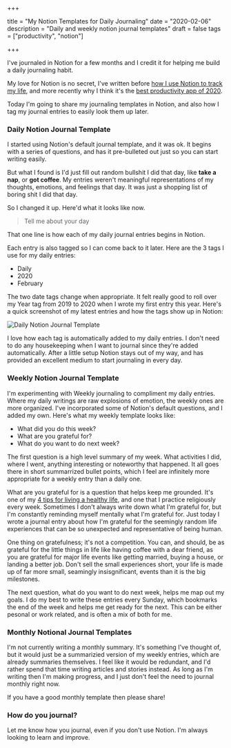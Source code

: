 +++

title = "My Notion Templates for Daily Journaling"
date = "2020-02-06"
description = "Daily and weekly notion journal templates"
draft = false
tags = ["productivity", "notion"]

+++

I've journaled in Notion for a few months and I credit it for helping me build a daily journaling habit.

My love for Notion is no secret, I've written before [how I use Notion to track my life](https://nicklafferty.com/blog/how-i-ve-started-using-notion-to-track-my-life/), and more recently why I think it's the [best productivity app of 2020](https://nicklafferty.com/blog/why-notion-is-the-best-productivity-app-of-2020/). 

Today I'm going to share my journaling templates in Notion, and also how I tag my journal entries to easily look them up later. 

### Daily Notion Journal Template

I started using Notion's default journal template, and it was ok. It begins with a series of questions, and has it pre-bulleted out just so you can start writing easily.

But what I found is I'd just fill out random bullshit I did that day, like **take a nap**, or **got coffee**. My entries weren't meaningful representations of my thoughts, emotions, and feelings that day. It was just a shopping list of boring shit I did that day. 

So I changed it up. Here'd what it looks like now. 

> Tell me about your day

That one line is how each of my daily journal entries begins in Notion. 

Each entry is also tagged so I can come back to it later. Here are the 3 tags I use for my daily entries:

- Daily
- 2020
- February

The two date tags change when appropriate. It felt really good to roll over my Year tag from 2019 to 2020 when I wrote my first entry this year. Here's a quick screenshot of my latest entries and how the tags show up in Notion:

![Daily Notion Journal Template](https://i.postimg.cc/6QDNWp6f/Screen-Shot-2020-02-06-at-11-12-51-PM.png)

I love how each tag is automatically added to my daily entries. I don't need to do any housekeeping when I want to journal since they're added automatically. After a little setup Notion stays out of my way, and has provided an excellent medium to start journaling in every day. 

### Weekly Notion Journal Template

I'm experimenting with Weekly journaling to compliment my daily entries. Where my daily writings are raw explosions of emotion, the weekly ones are more organized. I've incorporated some of Notion's default questions, and I added my own. Here's what my weekly template looks like:

- What did you do this week?
- What are you grateful for?
- What do you want to do next week?

The first question is a high level summary of my week. What activities I did, where I went, anything interesting or noteworthy that happened. It all goes there in short summarrized bullet points, which I feel are infinitely more appropriate for a weekly entry than a daily one. 

What are you grateful for is a question that helps keep me grounded. It's one of my [4 tips for living a healthy life](https://nicklafferty.com/blog/4-easy-ways-to-bring-more-happiness-into-your-life/), and one that I practice religiously every week. Sometimes I don't always write down what I'm grateful for, but I'm constantly reminding myself mentally what I'm grateful for. Just today I wrote a journal entry about how I'm grateful for the seemingly random life experiences that can be so unexpected and representative of being human. 

One thing on gratefulness; it's not a competition. You can, and should, be as grateful for the little things in life like having coffee with a dear friend, as you are grateful for major life events like getting married, buying a house, or landing a better job. Don't sell the small experiences short, your life is made up of far more small, seamingly insisgnificant, events than it is the big milestones. 

The next question, what do you want to do next week, helps me map out my goals. I do my best to write these entries every Sunday, which bookmarks the end of the week and helps me get ready for the next. This can be either pesonal or work related, and is often a mix of both for me. 

### Monthly Notional Journal Templates

I'm not currently writing a monthly summary. It's something I've thought of, but it would just be a summarizied version of my weekly entries, which are already summaries themselves. I feel like it would be redundant, and I'd rather spend that time writing articles and stories instead. As long as I'm writing then I'm making progress, and I just don't feel the need to journal monthly right now. 

If you have a good monthly template then please share! 

### How do you journal?

Let me know how you journal, even if you don't use Notion. I'm always looking to learn and improve.